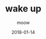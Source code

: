 ---
title: "wake up"
subtitle: "moow"
customForwardUrl: "https://www.youtube.com/watch?v=_qdgb3h0MuQ"
displayImg: "https://img.youtube.com/vi/_qdgb3h0MuQ/0.jpg"
date: "2018-01-14"
newTab: true 
---
